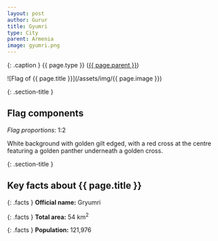```yaml
---
layout: post
author: Gurur
title: Gyumri
type: City
parent: Armenia
image: gyumri.png
---
```

{: .caption }
{{ page.type }} ([{{ page.parent }}](/2019/03/10/armenia.html))

![Flag of {{ page.title }}](/assets/img/{{ page.image }})

{: .section-title }
## Flag components

*Flag proportions*: 1:2

White background with golden gilt edged, with a red cross at the centre featuring a golden panther underneath a golden cross.

{: .section-title }
## Key facts about {{ page.title }}

{: .facts }
**Official name:** Gryumri

{: .facts }
**Total area:** 54 km<sup>2</sup>

{: .facts }
**Population:** 121,976
